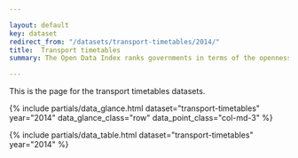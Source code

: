 ```yaml
---

layout: default
key: dataset
redirect_from: "/datasets/transport-timetables/2014/"
title:  Transport timetables
summary: The Open Data Index ranks governments in terms of the openness of their data. An initiative of Open Knowledge, the leaders in open data.

---
```


This is the page for the transport timetables datasets.

{% include partials/data_glance.html dataset="transport-timetables" year="2014" data_glance_class="row" data_point_class="col-md-3" %}

{% include partials/data_table.html dataset="transport-timetables" year="2014" %}
